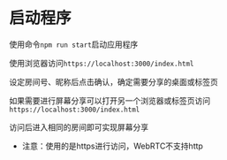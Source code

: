# 启动程序

使用命令`npm run start`启动应用程序

使用浏览器访问`https://localhost:3000/index.html`

设定房间号、昵称后点击确认，确定需要分享的桌面或标签页

如果需要进行屏幕分享可以打开另一个浏览器或标签页访问`https://localhost:3000/index.html`

访问后进入相同的房间即可实现屏幕分享

- 注意：使用的是https进行访问，WebRTC不支持http